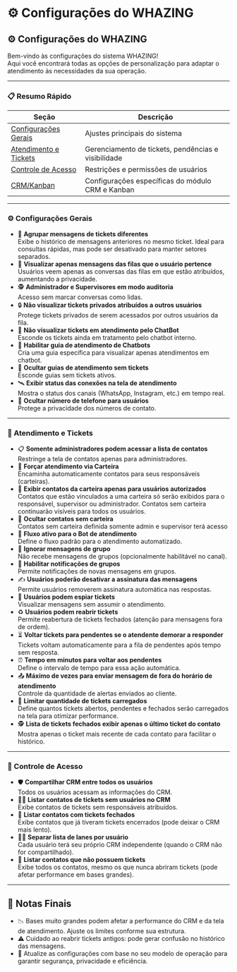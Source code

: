 # ⚙️ Configurações do WHAZING

## ⚙️ **Configurações do WHAZING**

Bem-vindo às configurações do sistema WHAZING!\
Aqui você encontrará todas as opções de personalização para adaptar o atendimento às necessidades da sua operação.

***

### 📋 Resumo Rápido

| Seção                                             | Descrição                                           |
| ------------------------------------------------- | --------------------------------------------------- |
| [Configurações Gerais](./#configurações-gerais)   | Ajustes principais do sistema                       |
| [Atendimento e Tickets](./#atendimento-e-tickets) | Gerenciamento de tickets, pendências e visibilidade |
| [Controle de Acesso](./#controle-de-acesso)       | Restrições e permissões de usuários                 |
| [CRM/Kanban](./#crmkanban)                        | Configurações específicas do módulo CRM e Kanban    |

***

### ⚙️ Configurações Gerais

* 🔄 **Agrupar mensagens de tickets diferentes**\
  Exibe o histórico de mensagens anteriores no mesmo ticket. Ideal para consultas rápidas, mas pode ser desativado para manter setores separados.
* 📂 **Visualizar apenas mensagens das filas que o usuário pertence**\
  Usuários veem apenas as conversas das filas em que estão atribuídos, aumentando a privacidade.
* 🕵️ **Administrador e Supervisores em modo auditoria**\
  Acesso sem marcar conversas como lidas.
* 🔒 **Não visualizar tickets privados atribuídos a outros usuários**\
  Protege tickets privados de serem acessados por outros usuários da fila.
* 🤖 **Não visualizar tickets em atendimento pelo ChatBot**\
  Esconde os tickets ainda em tratamento pelo chatbot interno.
* 🧩 **Habilitar guia de atendimento de Chatbots**\
  Cria uma guia específica para visualizar apenas atendimentos em chatbot.
* 👻 **Ocultar guias de atendimento sem tickets**\
  Esconde guias sem tickets ativos.
* 🛰️ **Exibir status das conexões na tela de atendimento**\
  Mostra o status dos canais (WhatsApp, Instagram, etc.) em tempo real.
* 📵 **Ocultar número de telefone para usuários**\
  Protege a privacidade dos números de contato.

***

### 🎫 Atendimento e Tickets

* 📋 **Somente administradores podem acessar a lista de contatos**\
  Restringe a tela de contatos apenas para administradores.
* 🧳 **Forçar atendimento via Carteira**\
  Encaminha automaticamente contatos para seus responsáveis (carteiras).
* 👥 **Exibir contatos da carteira apenas para usuários autorizados**\
  Contatos que estão vinculados a uma carteira só serão exibidos para o responsável, supervisor ou administrador. Contatos sem carteira continuarão visíveis para todos os usuários.
* 👥 **Ocultar contatos sem carteira**\
  Contatos sem carteira definida somente admin e supervisor terá acesso
* 🔄 **Fluxo ativo para o Bot de atendimento**\
  Define o fluxo padrão para o atendimento automatizado.
* 🚫 **Ignorar mensagens de grupo**\
  Não recebe mensagens de grupos (opcionalmente habilitável no canal).
* 🔔 **Habilitar notificações de grupos**\
  Permite notificações de novas mensagens em grupos.
* ✍️ **Usuários poderão desativar a assinatura das mensagens**\
  Permite usuários removerem assinatura automática nas respostas.
* 👀 **Usuários podem espiar tickets**\
  Visualizar mensagens sem assumir o atendimento.
* ♻️ **Usuários podem reabrir tickets**\
  Permite reabertura de tickets fechados (atenção para mensagens fora de ordem).
* ⏳ **Voltar tickets para pendentes se o atendente demorar a responder**\
  Tickets voltam automaticamente para a fila de pendentes após tempo sem resposta.
* ⏰ **Tempo em minutos para voltar aos pendentes**\
  Define o intervalo de tempo para essa ação automática.
* 📤 **Máximo de vezes para enviar mensagem de fora do horário de atendimento**\
  Controle da quantidade de alertas enviados ao cliente.
* 🧮 **Limitar quantidade de tickets carregados**\
  Define quantos tickets abertos, pendentes e fechados serão carregados na tela para otimizar performance.
* 🕵️ **Lista de tickets fechados exibir apenas o último ticket do contato**\
  Mostra apenas o ticket mais recente de cada contato para facilitar o histórico.

***

### 🔐 Controle de Acesso

* 🛡️ **Compartilhar CRM entre todos os usuários**\
  Todos os usuários acessam as informações do CRM.
* 🧍‍♂️ **Listar contatos de tickets sem usuários no CRM**\
  Exibe contatos de tickets sem responsáveis atribuídos.
* 📁 **Listar contatos com tickets fechados**\
  Exibe contatos que já tiveram tickets encerrados (pode deixar o CRM mais lento).
* 🚶‍♂️ **Separar lista de lanes por usuário**\
  Cada usuário terá seu próprio CRM independente (quando o CRM não for compartilhado).
* 📜 **Listar contatos que não possuem tickets**\
  Exibe todos os contatos, mesmo os que nunca abriram tickets (pode afetar performance em bases grandes).

***

## 📌 Notas Finais

* 📉 Bases muito grandes podem afetar a performance do CRM e da tela de atendimento. Ajuste os limites conforme sua estrutura.
* ⚠️ Cuidado ao reabrir tickets antigos: pode gerar confusão no histórico das mensagens.
* 🔄 Atualize as configurações com base no seu modelo de operação para garantir segurança, privacidade e eficiência.
